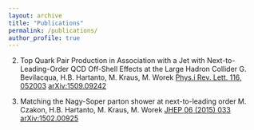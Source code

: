 ```yaml
---
layout: archive
title: "Publications"
permalink: /publications/
author_profile: true
---
```



2. Top Quark Pair Production in Association with a Jet with Next-to-Leading-Order QCD Off-Shell Effects at the Large Hadron Collider
   G. Bevilacqua, H.B. Hartanto, M. Kraus, M. Worek
   [Phys.i Rev. Lett. 116, 052003](https://doi.org/10.1103/PhysRevLett.116.052003) [arXiv:1509.09242](https://arxiv.org/abs/1509.09242)

1. Matching the Nagy-Soper parton shower at next-to-leading order
   M. Czakon, H.B. Hartanto, M. Kraus, M. Worek
   [JHEP 06 (2015) 033](https://doi.org/10.1007/JHEP06(2015)033) [arXiv:1502.00925](https://arxiv.org/abs/1502.00925)
